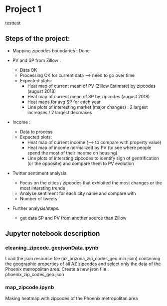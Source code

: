 # Project 1
testtest
## Steps of the project:

* Mapping zipcodes boundaries : Done

* PV and SP from Zillow :
  - Data OK
  - Processing OK for current data --> need to go over time
  - Expected plots:
    - Heat map of current mean of PV (Zillow Estimate) by zipcodes  (august 2018)
    - Heat map of current mean of SP by zipcodes  (august 2018)
    - Heat maps for avg SP for each year
    - Line plots of interesting market (major changes) : 2 largest increases / 2 largest decreases

* Income : 
  - Data to process
  - Expected plots:
    - Heat map of current income (--> to compare with property value)
    - Heat map of income normalized by PV (to see where people spend the most of their income on housing)
    - Line plots of intersting zipcodes to identify sign of gentrification (or the opposite) and compare them to PV evolution

* Twitter sentiment analysis
  - Focus on the cities / zipcodes that exhibited the most changes or the most intersting trends
  - Analyse sentiment for each city name and compare with 
  - Number of tweets


* Further analysis/steps:
  - get data SP and PV from another source than Zillow



## Jupyter notebook description


### cleaning_zipcode_geojsonData.ipynb
Load the json resource file (az_arizona_zip_codes_geo.min.json) containing the geographic properties of all AZ zipcodes and select only the data of the Phoenix metropolitan area.
Create a new json file : phoenix_zip_codes_geo.json

### map_zipcode.ipynb
Making heatmap with zipcodes of the Phoenix metropolitan area
